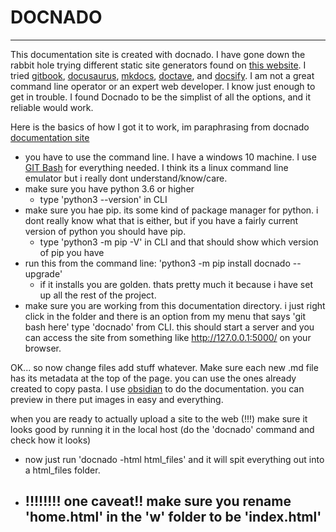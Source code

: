 # DOCNADO
---

This documentation site is created with docnado. I have gone down the rabbit hole trying different static site generators found on [this website](https://github.com/myles/awesome-static-generators). I tried [gitbook](https://www.gitbook.com/), [docusaurus](https://docusaurus.io/), [mkdocs](https://www.mkdocs.org/), [doctave](https://github.com/Doctave/doctave), and [docsify](https://docsify.js.org/#/). I am not a great command line operator or an expert web developer. I know just enough to get in trouble. 
I found Docnado to be the simplist of all the options, and it reliable would work. 

Here is the basics of how I got it to work, im paraphrasing from docnado [documentation site](https://heinventions.github.io/docnado-site/example-site/w/home.html)

- you have to use the command line. I have a windows 10 machine. I use [GIT Bash](https://gitforwindows.org/) for everything needed. I think its a linux command line emulator but i really dont understand/know/care. 
- make sure you have python 3.6 or higher
	- type 'python3 --version' in CLI
- make sure you hae pip. its some kind of package manager for python. i dont really know what that is either, but if you have a fairly current version of python you should have pip. 
	- type 'python3 -m pip -V' in CLI and that should show which version of pip you have
- run this from the command line: 'python3 -m pip install docnado --upgrade'
	- if it installs you are golden. thats pretty much it because i have set up all the rest of the project.
- make sure you are working from this documentation directory. i just right click in the folder and there is an option from my menu that says 'git bash here'  type 'docnado' from CLI. this should start a server and you can access the site from something like http://127.0.0.1:5000/ on your browser.  

OK... so now change files add stuff whatever. Make sure each new .md file has its metadata at the top of the page. you can use the ones already created to copy pasta. 
I use [obsidian](https://obsidian.md/) to do the documentation. you can preview in there put images in easy and everything.  

when you are ready to actually upload a site to the web (!!!) make sure it looks good by running it in the local host (do the 'docnado' command and check how it looks)
 - now just run 'docnado -html html_files' and it will spit everything out into a html_files folder.
 - ##  !!!!!!!! one caveat!! make sure you rename 'home.html' in the 'w' folder to be 'index.html'


